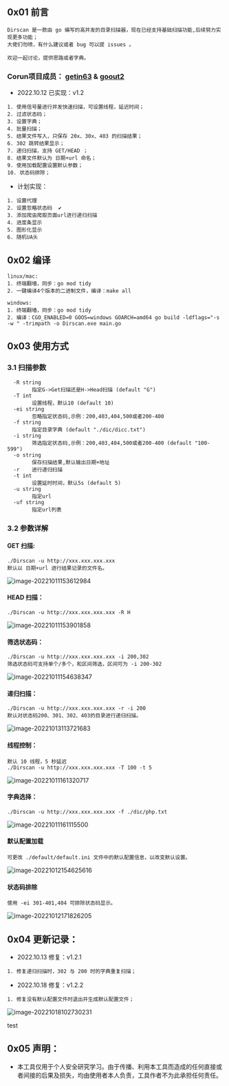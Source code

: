 ## 0x01 前言

```
Dirscan 是一款由 go 编写的高并发的目录扫描器，现在已经支持基础扫描功能,后续努力实现更多功能；
大佬们勿喷，有什么建议或者 bug 可以提 issues 。

欢迎一起讨论，提供思路或者字典。
```

### Corun项目成员： [getin63](https://github.com/getin63) & [goout2](https://github.com/goout2)   



* 2022.10.12 已实现：v1.2

```
1. 使用信号量进行并发快速扫描，可设置线程，延迟时间；
2. 过滤状态码；
3. 设置字典；
4. 批量扫描；
5. 结果文件写入，只保存 20x、30x、403 的扫描结果；
6. 302 跳转结果显示；
7. 递归扫描，支持 GET/HEAD ；
8. 结果文件默认为 日期+url 命名；
9. 使用加载配置设置默认参数；
10. 状态码排除；
```

* 计划实现：

```
1. 设置代理
2. 设置忽略状态码  ✔️
3. 添加爬虫爬取页面url进行递归扫描
4. 进度条显示
5. 图形化显示
6. 随机UA头
```


## 0x02 编译

```
linux/mac: 
1. 终端翻墙，同步：go mod tidy
2. 一键编译4个版本的二进制文件，编译：make all 

windows: 
1. 终端翻墙，同步：go mod tidy
2. 编译：CGO_ENABLED=0 GOOS=windows GOARCH=amd64 go build -ldflags="-s -w " -trimpath -o Dirscan.exe main.go
```


## 0x03 使用方式

### 3.1 扫描参数

```
  -R string
        指定G->Get扫描还是H->Head扫描 (default "G")
  -T int
        设置线程，默认10 (default 10)
  -ei string
        忽略指定状态码,示例：200,403,404,500或者200-400
  -f string
        指定目录字典 (default "./dic/dicc.txt")
  -i string
        筛选指定状态码,示例：200,403,404,500或者200-400 (default "100-599")
  -o string
        保存扫描结果,默认输出日期+地址
  -r    进行递归扫描
  -t int
        设置延时时间，默认5s (default 5)
  -u string
        指定url
  -uf string
        指定url列表

```

### 3.2 参数详解

#### GET 扫描:

```
./Dirscan -u http://xxx.xxx.xxx.xxx 
默认以 日期+url 进行结果记录的文件名。
```

![image-20221011153612984](./image//image-20221011153612984.png)

#### HEAD 扫描：

```
./Dirscan -u http://xxx.xxx.xxx.xxx -R H
```

![image-20221011153901858](./image//image-20221011153901858.png)

#### 筛选状态码：

```
./Dirscan -u http://xxx.xxx.xxx.xxx -i 200,302
筛选状态码可支持单个/多个，和区间筛选，区间可为 -i 200-302
```

![image-20221011154638347](./image//image-20221011154638347.png)

#### 递归扫描：

```
./Dirscan -u http://xxx.xxx.xxx.xxx -r -i 200 
默认对状态码200、301、302、403的目录进行递归扫描。
```

![image-20221013113721683](./image//image-20221013113721683.png)

#### 线程控制：

```
默认 10 线程，5 秒延迟
./Dirscan -u http://xxx.xxx.xxx.xxx -T 100 -t 5
```

![image-20221011161320717](./image//image-20221011161320717.png)

#### 字典选择：

```
./Dirscan -u http://xxx.xxx.xxx.xxx -f ./dic/php.txt
```

![image-20221011161115500](./image//image-20221011161115500.png)		

#### 默认配置加载

```
可更改 ./default/default.ini 文件中的默认配置信息，以改变默认设置。
```

![image-20221012154625616](./image//image-20221012154625616.png)

#### 状态码排除

```
使用 -ei 301-401,404 可排除状态码显示。
```

![image-20221012171826205](./image//image-20221012171826205.png)



## 0x04 更新记录：

* 2022.10.13 修复：v1.2.1

```
1. 修复递归扫描时，302 与 200 时的字典重复扫描；
```

* 2022.10.18 修复：v1.2.2

```
1. 修复没有默认配置文件时退出并生成默认配置文件；
```

![image-20221018102730231](image//image-20221018102730231.png)

test

## 0x05 声明：

* 本工具仅用于个人安全研究学习。由于传播、利用本工具而造成的任何直接或者间接的后果及损失，均由使用者本人负责，工具作者不为此承担任何责任。

 
